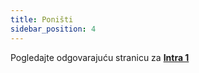 ```yaml
---
title: Poništi
sidebar_position: 4
---
```


Pogledajte odgovarajuću stranicu za  **[Intra 1](/docs/finance-area/declarations/intrastat/create-from-records-intrastat1/restore)**






